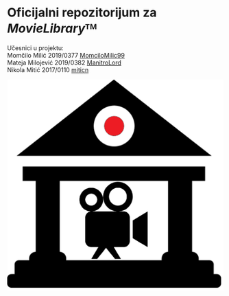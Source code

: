 # Oficijalni repozitorijum za *MovieLibrary*ᵀᴹ

Učesnici u projektu:  
Momčilo Milić 2019/0377 [MomciloMilic99](https://github.com/MomciloMilic99)  
Mateja Milojević 2019/0382 [ManitroLord](https://github.com/ManitroLord)  
Nikola Mitić 2017/0110 [miticn](https://github.com/miticn/)  

![Logo](https://raw.githubusercontent.com/miticn/MovieLibrary/master/logo.png)
